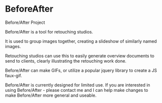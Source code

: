 BeforeAfter
===========

Before/After Project


Before/After is a tool for retouching studios.

It is used to group images together, creating a slideshow of similarly named images. 

Retouching studios can use this to easily generate overview documents to send to clients, clearly illustrating the retouching work done. 



Before/After can make GIFs, or utilize a popular jquery library to create a JS faux-gif. 


Before/After is currently designed for limited use. If you are interested in using Before/After - please contact me and I can help make changes to make Before/After more general and useable. 
